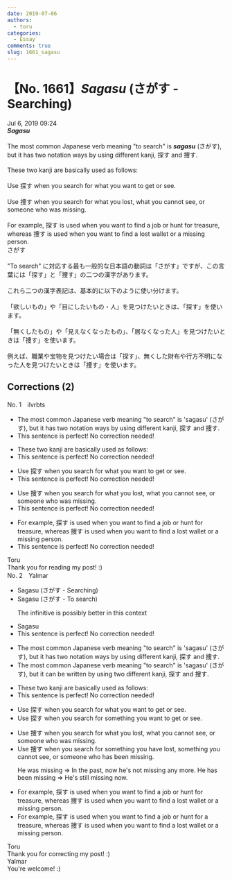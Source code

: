```yaml
---
date: 2019-07-06
authors:
  - toru
categories:
  - Essay
comments: true
slug: 1661_sagasu
---
```


# 【No. 1661】<strong><em>Sagasu</strong></em> (さがす - Searching)
<div class="date">Jul 6, 2019 09:24</div>
<div id="post"><div id="body_show_ori">
<strong><em>Sagasu</strong></em><br/><br/>The most common Japanese verb meaning "to search" is <strong><em>sagasu</em></strong> (さがす), but it has two notation ways by using different kanji, 探す and 捜す.<br/><br/>These two kanji are basically used as follows:<br/><br/>Use 探す when you search for what you want to get or see.<br/><br/>Use 捜す when you search for what you lost, what you cannot see, or someone who was missing.<br/><br/>For example, 探す is used when you want to find a job or hunt for treasure, whereas 捜す is used when you want to find a lost wallet or a missing person.
</div></div>

<!-- more -->

<div id="post_ja"><div id="body_show_mo">
さがす<br/><br/>"To search" に対応する最も一般的な日本語の動詞は「さがす」ですが、この言葉には「探す」と「捜す」の二つの漢字があります。<br/><br/>これら二つの漢字表記は、基本的に以下のように使い分けます。<br/><br/>「欲しいもの」や「目にしたいもの・人」を見つけたいときは、「探す」を使います。<br/><br/>「無くしたもの」や「見えなくなったもの」、「居なくなった人」を見つけたいときは「捜す」を使います。<br/><br/>例えば、職業や宝物を見つけたい場合は「探す」、無くした財布や行方不明になった人を見つけたいときは「捜す」を使います。
</div></div>

## Corrections (2)
<div id="block"><div class="first_name"> No. 1　<span class="just_name">ilvrbts</span></div><div id="block2">
<ul class="correction_field">
<li class="incorrect">The most common Japanese verb meaning "to search" is 'sagasu' (さがす), but it has two notation ways by using different kanji, 探す and 捜す.</li>
<li class="corrected perfect">This sentence is perfect! No correction needed!</li>
</ul>
<ul class="correction_field">
<li class="incorrect">These two kanji are basically used as follows:</li>
<li class="corrected perfect">This sentence is perfect! No correction needed!</li>
</ul>
<ul class="correction_field">
<li class="incorrect">Use 探す when you search for what you want to get or see.</li>
<li class="corrected perfect">This sentence is perfect! No correction needed!</li>
</ul>
<ul class="correction_field">
<li class="incorrect">Use 捜す when you search for what you lost, what you cannot see, or someone who was missing.</li>
<li class="corrected perfect">This sentence is perfect! No correction needed!</li>
</ul>
<ul class="correction_field">
<li class="incorrect">For example, 探す is used when you want to find a job or hunt for treasure, whereas 捜す is used when you want to find a lost wallet or a missing person.</li>
<li class="corrected perfect">This sentence is perfect! No correction needed!</li>
</ul>
</div><div class="name"><span class="just_name">Toru</span><br>
Thank you for reading my post! :)
</div>
</div>
<div id="block"><div class="first_name"> No. 2　<span class="just_name">Yalmar</span></div><div id="block2">
<ul class="correction_field">
<li class="incorrect">Sagasu (さがす - Searching)</li>
<li class="corrected correct">
Sagasu (さがす - <span class="f_red">To search</span>)
<p class="correction_comment">The infinitive is possibly better in this context</p>
</li>
</ul>
<ul class="correction_field">
<li class="incorrect">Sagasu</li>
<li class="corrected perfect">This sentence is perfect! No correction needed!</li>
</ul>
<ul class="correction_field">
<li class="incorrect">The most common Japanese verb meaning "to search" is 'sagasu' (さがす), but it has two notation ways by using different kanji, 探す and 捜す.</li>
<li class="corrected correct">
The most common Japanese verb meaning "to search" is 'sagasu' (さがす), but i<span class="f_red">t can be written by</span> using <span class="f_red">two</span> different kanji, 探す and 捜す.
</li>
</ul>
<ul class="correction_field">
<li class="incorrect">These two kanji are basically used as follows:</li>
<li class="corrected perfect">This sentence is perfect! No correction needed!</li>
</ul>
<ul class="correction_field">
<li class="incorrect">Use 探す when you search for what you want to get or see.</li>
<li class="corrected correct">
Use 探す when you search for <span class="f_red">something</span> you want to get or see.
</li>
</ul>
<ul class="correction_field">
<li class="incorrect">Use 捜す when you search for what you lost, what you cannot see, or someone who was missing.</li>
<li class="corrected correct">
Use 捜す when you search for <span class="f_red">something</span> you have lost, something you cannot see, or someone who has been missing.
<p class="correction_comment">He was missing =&gt; In the past, now he's not missing any more. He has been missing =&gt; He's still missing now.</p>
</li>
</ul>
<ul class="correction_field">
<li class="incorrect">For example, 探す is used when you want to find a job or hunt for treasure, whereas 捜す is used when you want to find a lost wallet or a missing person.</li>
<li class="corrected correct">
For example, 探す is used when you want to find a job or hunt for <span class="f_red">a </span>treasure, whereas 捜す is used when you want to find a lost wallet or <span class="f_red"><span class="sline">a </span></span>missing person.
</li>
</ul>
</div><div class="name"><span class="just_name">Toru</span><br>
Thank you for correcting my post! :)
</div>
<div class="name"><span class="just_name">Yalmar</span><br>
You're welcome! :)
</div>
</div>
